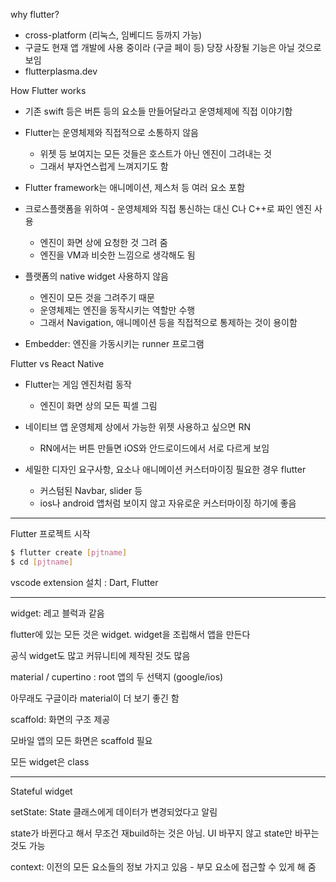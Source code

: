 why flutter?

- cross-platform (리눅스, 임베디드 등까지 가능)
- 구글도 현재 앱 개발에 사용 중이라 (구글 페이 등) 당장 사장될 기능은 아닐 것으로 보임
- flutterplasma.dev



How Flutter works

- 기존 swift 등은 버튼 등의 요소들 만들어달라고 운영체제에 직접 이야기함

- Flutter는 운영체제와 직접적으로 소통하지 않음
  - 위젯 등 보여지는 모든 것들은 호스트가 아닌 엔진이 그려내는 것
  - 그래서 부자연스럽게 느껴지기도 함
- Flutter framework는 애니메이션, 제스처 등 여러 요소 포함
- 크로스플랫폼을 위하여 - 운영체제와 직접 통신하는 대신 C나 C++로 짜인 엔진 사용
  - 엔진이 화면 상에 요청한 것 그려 줌
  - 엔진을 VM과 비슷한 느낌으로 생각해도 됨
- 플랫폼의 native widget 사용하지 않음
  - 엔진이 모든 것을 그려주기 때문
  - 운영체제는 엔진을 동작시키는 역할만 수행
  - 그래서 Navigation, 애니메이션 등을 직접적으로 통제하는 것이 용이함

* Embedder: 엔진을 가동시키는 runner 프로그램



Flutter vs React Native

- Flutter는 게임 엔진처럼 동작
  - 엔진이 화면 상의 모든 픽셀 그림

- 네이티브 앱 운영체제 상에서 가능한 위젯 사용하고 싶으면 RN
  - RN에서는 버튼 만들면 iOS와 안드로이드에서 서로 다르게 보임

- 세밀한 디자인 요구사항, 요소나 애니메이션 커스터마이징 필요한 경우 flutter
  - 커스텀된 Navbar, slider 등
  - ios나 android 앱처럼 보이지 않고 자유로운 커스터마이징 하기에 좋음

----



Flutter 프로젝트 시작

```bash
$ flutter create [pjtname]
$ cd [pjtname]
```



vscode extension 설치 : Dart, Flutter



---

widget: 레고 블럭과 같음

flutter에 있는 모든 것은 widget. widget을 조립해서 앱을 만든다

공식 widget도 많고 커뮤니티에 제작된 것도 많음



material / cupertino : root 앱의 두 선택지 (google/ios)

아무래도 구글이라 material이 더 보기 좋긴 함



scaffold: 화면의 구조 제공

모바일 앱의 모든 화면은 scaffold 필요



모든 widget은 class



---

Stateful widget



setState: State 클래스에게 데이터가 변경되었다고 알림

state가 바뀐다고 해서 무조건 재build하는 것은 아님. UI 바꾸지 않고 state만 바꾸는 것도 가능



context: 이전의 모든 요소들의 정보 가지고 있음 - 부모 요소에 접근할 수 있게 해 줌